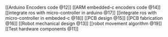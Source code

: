 [[Arduino Encoders code @12]]
[[ARM embedded-c encoders code @14]]
[[integrate ros with micro-controller in arduino @17]]
[[integrate ros with micro-controller in embeded-c @18]]
[[PCB design @15]]
[[PCB fabrication @16]]
[[Robot mechanical design @13]]
[[robot movement algorithm @19]]
[[Test hardware components @11]]
